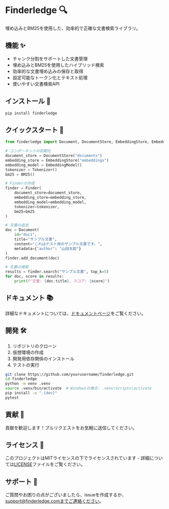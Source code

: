 # Finderledge 🔍

埋め込みとBM25を使用した、効率的で正確な文書検索ライブラリ。

## 機能 ✨

- チャンク分割をサポートした文書管理
- 埋め込みとBM25を使用したハイブリッド検索
- 効率的な文書埋め込みの保存と取得
- 設定可能なトークン化とテキスト処理
- 使いやすい文書検索API

## インストール 🚀

```bash
pip install finderledge
```

## クイックスタート 🎯

```python
from finderledge import Document, DocumentStore, EmbeddingStore, EmbeddingModel, Tokenizer, BM25, Finder

# コンポーネントの初期化
document_store = DocumentStore("documents")
embedding_store = EmbeddingStore("embeddings")
embedding_model = EmbeddingModel()
tokenizer = Tokenizer()
bm25 = BM25()

# Finderの作成
finder = Finder(
    document_store=document_store,
    embedding_store=embedding_store,
    embedding_model=embedding_model,
    tokenizer=tokenizer,
    bm25=bm25
)

# 文書の追加
doc = Document(
    id="doc1",
    title="サンプル文書",
    content="これはテスト用のサンプル文書です。",
    metadata={"author": "山田太郎"}
)
finder.add_document(doc)

# 文書の検索
results = finder.search("サンプル文書", top_k=5)
for doc, score in results:
    print(f"文書: {doc.title}, スコア: {score}")
```

## ドキュメント 📚

詳細なドキュメントについては、[ドキュメントページ](https://finderledge.readthedocs.io/)をご覧ください。

## 開発 🛠️

1. リポジトリのクローン
2. 仮想環境の作成
3. 開発用依存関係のインストール
4. テストの実行

```bash
git clone https://github.com/yourusername/finderledge.git
cd finderledge
python -m venv .venv
source .venv/bin/activate  # Windowsの場合: .venv\Scripts\activate
pip install -e ".[dev]"
pytest
```

## 貢献 🤝

貢献を歓迎します！プルリクエストをお気軽に送信してください。

## ライセンス 📄

このプロジェクトはMITライセンスの下でライセンスされています - 詳細については[LICENSE](LICENSE)ファイルをご覧ください。

## サポート 💬

ご質問やお困りの点がございましたら、issueを作成するか、support@finderledge.comまでご連絡ください。 